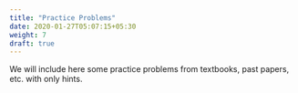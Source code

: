 ```yaml
---
title: "Practice Problems"
date: 2020-01-27T05:07:15+05:30
weight: 7
draft: true
---
```


We will include here some practice problems from textbooks, past papers, etc. with only hints.
